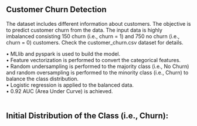 ## Customer Churn Detection

The dataset includes different information about customers. The objective is to predict customer churn from the data. The input data is highly imbalanced consisting 150 churn (i.e., churn = 1) and 750 no churn (i.e., churn = 0) customers. Check the customer_churn.csv dataset for details.

• MLlib and pyspark is used to build the model. <br/>
• Feature vectorization is performed to convert the categorical features.<br/>
• Random undersampling is performed to the majority class (i.e., No Churn) and random oversampling is performed to the minority class (i.e., Churn) to balance the class distribution.<br/>
• Logistic regression is applied to the balanced data.<br/>
• 0.92 AUC (Area Under Curve) is achieved. <br/>
<br/>
## Initial Distribution of the Class (i.e., Churn):






